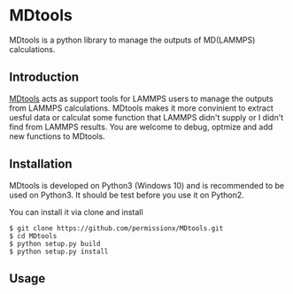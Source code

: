# MDtools
MDtools is a python library to manage the outputs of MD(LAMMPS) calculations.

## Introduction
[MDtools](https://github.com/permissionx/MDtools) acts as support tools for LAMMPS users to manage the outputs from LAMMPS calculations. MDtools makes it more convinient to extract uesful data or calculat some function that LAMMPS didn't supply or I didn't find from LAMMPS results. You are welcome to debug, optmize and add new functions to MDtools.

## Installation
MDtools is developed on Python3 (Windows 10) and is recommended to be used on Python3. It should be test before you use it on Python2.

You can install it via clone and install
```
$ git clone https://github.com/permissionx/MDtools.git  
$ cd MDtools  
$ python setup.py build  
$ python setup.py install  
```

## Usage